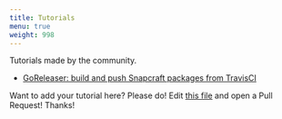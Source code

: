 ```yaml
---
title: Tutorials
menu: true
weight: 998
---
```


Tutorials made by the community.

<!-- please, keep A-Z sorting -->
- [GoReleaser: build and push Snapcraft packages from TravisCI](https://carlosbecker.com/posts/goreleaser-snap-travis/)

Want to add your tutorial here? Please do! Edit [this file][tutorials] and open
a Pull Request! Thanks!

[tutorials]: https://github.com/goreleaser/goreleaser/blob/master/www/content/tutorials.md
